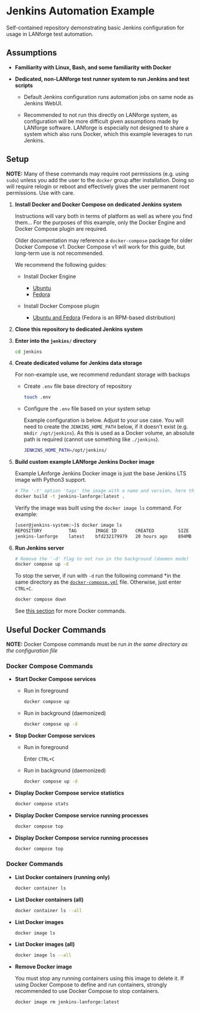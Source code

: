 # Jenkins Automation Example

Self-contained repository demonstrating basic Jenkins configuration for usage in LANforge test automation.

## Assumptions

- **Familiarity with Linux, Bash, and some familiarity with Docker**

- **Dedicated, non-LANforge test runner system to run Jenkins and test scripts**

    * Default Jenkins configuration runs automation jobs on same node as Jenkins WebUI.
  
    * Recommended to not run this directly on LANforge system, as configuration will
      be more difficult given assumptions made by LANforge software. LANforge is
      especially not designed to share a system which also runs Docker, which
      this example leverages to run Jenkins.

## Setup

**NOTE:** Many of these commands may require root permissions (e.g. using `sudo`) unless
you add the user to the `docker` group after installation. Doing so will require relogin
or reboot and effectively gives the user permanent root permissions. Use with care.

1. **Install Docker and Docker Compose on dedicated Jenkins system**

    Instructions will vary both in terms of platform as well as where you find them... For the
    purposes of this example, only the Docker Engine and Docker Compose plugin are required.

    Older documentation may reference a `docker-compose` package for older Docker Compose v1.
    Docker Compose v1 will work for this guide, but long-term use is not recommended.

    We recommend the following guides:

    - Install Docker Engine
        * [Ubuntu](https://docs.docker.com/engine/install/ubuntu/)
        * [Fedora](https://docs.docker.com/engine/install/fedora/)

    - Install Docker Compose plugin
        * [Ubuntu and Fedora](https://docs.docker.com/compose/install/linux/) (Fedora is an RPM-based distribution)

2. **Clone this repository to dedicated Jenkins system**

3. **Enter into the `jenkins/` directory**
  
   ```Bash
   cd jenkins
   ```

3. **Create dedicated volume for Jenkins data storage**

    For non-example use, we recommend redundant storage with backups

    * Create `.env` file base directory of repository
  
      ```Bash
      touch .env
      ```
  
    * Configure the `.env` file based on your system setup

      Example configuration is below. Adjust to your use case.
      You will need to create the `JENKINS_HOME_PATH` below, if it doesn't exist (e.g. `mkdir /opt/jenkins`).
      As this is used as a Docker volume, an absolute path is required (cannot use something like `./jenkins`).
  
      ```Bash
      JENKINS_HOME_PATH=/opt/jenkins/
      ```

3. **Build custom example LANforge Jenkins Docker image**

    Example LAnforge Jenkins Docker image is just the base Jenkins LTS image with Python3 support.
  
    ```Bash
    # The '-t' option 'tags' the image with a name and version, here the name is 'jenkins-lanforge' and the version is 'latest'
    docker build -t jenkins-lanforge:latest .
    ```
  
    Verify the image was built using the `docker image ls` command. For example:
    ```Bash
    [user@jenkins-system:~]$ docker image ls
    REPOSITORY          TAG       IMAGE ID       CREATED         SIZE
    jenkins-lanforge    latest    bfd232179979   20 hours ago    894MB
    ```

4. **Run Jenkins server**

    ```Bash
    # Remove the '-d' flag to not run in the background (daemon mode)
    docker compose up -d
    ```

    To stop the server, if run with `-d` run the following command *in the same directory as the
    [`docker-compose.yml`](./docker-compose.yml) file. Otherwise, just enter `CTRL+C`.

    ```Bash
    docker compose down
    ```

    See [this section](#useful-docker-commands) for more Docker commands.

## Useful Docker Commands

**NOTE:** Docker Compose commands must be run *in the same directory as the configuration file*

### Docker Compose Commands

- **Start Docker Compose services**

    * Run in foreground

      ```Bash
      docker compose up
      ```

    * Run in background (daemonized)

      ```Bash
      docker compose up -d
      ```

- **Stop Docker Compose services**

    * Run in foreground

      Enter `CTRL+C`

    * Run in background (daemonized)

      ```Bash
      docker compose up -d
      ```

- **Display Docker Compose service statistics**

    ```Bash
    docker compose stats
    ```

- **Display Docker Compose service running processes**

    ```Bash
    docker compose top
    ```

- **Display Docker Compose service running processes**

    ```Bash
    docker compose top
    ```

### Docker Commands

- **List Docker containers (running only)**

    ```Bash
    docker container ls
    ```

- **List Docker containers (all)**

    ```Bash
    docker container ls --all
    ```

- **List Docker images**

    ```Bash
    docker image ls
    ```

- **List Docker images (all)**

    ```Bash
    docker image ls --all
    ```

- **Remove Docker image**

    You must stop any running containers using this image to delete it.
    If using Docker Compose to define and run containers, strongly
    recommended to use Docker Compose to stop containers.

    ```Bash
    docker image rm jenkins-lanforge:latest
    ```
